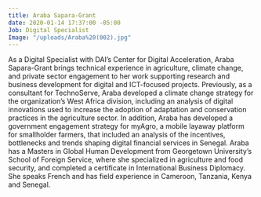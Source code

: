 ```yaml
---
title: Araba Sapara-Grant
date: 2020-01-14 17:37:00 -05:00
Job: Digital Specialist
Image: "/uploads/Araba%20(002).jpg"
---
```


As a Digital Specialist with DAI’s Center for Digital Acceleration, Araba Sapara-Grant brings technical experience in agriculture, climate change, and private sector engagement to her work supporting research and business development for digital and ICT-focused projects. Previously, as a consultant for TechnoServe, Araba developed a climate change strategy for the organization’s West Africa division, including an analysis of digital innovations used to increase the adoption of adaptation and conservation practices in the agriculture sector. In addition, Araba has developed a government engagement strategy for myAgro, a mobile layaway platform for smallholder farmers, that included an analysis of the incentives, bottlenecks and trends shaping digital financial services in Senegal. Araba has a Masters in Global Human Development from Georgetown University’s School of Foreign Service, where she specialized in agriculture and food security, and completed a certificate in International Business Diplomacy. She speaks French and has field experience in Cameroon, Tanzania, Kenya and Senegal.